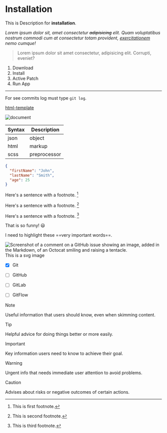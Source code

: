 # Installation
This is Description for **installation**.

*Lorem ipsum dolor sit, amet consectetur ~~adipisicing~~ elit. Quam voluptatibus nostrum commodi cum at consectetur totam provident, <ins>exercitationem</ins> nemo cumque!*

> Lorem ipsum dolor sit amet consectetur, adipisicing elit. Corrupti, eveniet?

1. Download
1. Install
1. Active Patch
1. Run App
---
For see commits log must type `git log`.

[html-template](https://github.com/homayoonghadiri/html-template)

![document](videos/numerical-range-of-columns-in-bootstrap.jpg)


| Syntax | Description |
| ----------- | ----------- |
| json | object |
| html | markup |
|scss|preprocessor|

```json
{
  "firstName": "John",
  "lastName": "Smith",
  "age": 25
}
```

Here's a sentence with a footnote. [^1]

Here's a sentence with a footnote. [^2]

Here's a sentence with a footnote. [^3]

[^1]: This is first footnote.

[^2]: This is second footnote.

[^3]: This is third footnote.

That is so funny! :smiley:

I need to highlight these ==very important words==.

![Screenshot of a comment on a GitHub issue showing an image, added in the Markdown, of an Octocat smiling and raising a tentacle.](https://myoctocat.com/assets/images/base-octocat.svg)
This is a svg image

- [x] Git
- [ ] GitHub
- [ ] GitLab
- [ ] GitFlow


> [!NOTE]
> Useful information that users should know, even when skimming content.

> [!TIP]
> Helpful advice for doing things better or more easily.

> [!IMPORTANT]
> Key information users need to know to achieve their goal.

> [!WARNING]
> Urgent info that needs immediate user attention to avoid problems.

> [!CAUTION]
> Advises about risks or negative outcomes of certain actions.